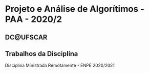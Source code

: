 # Projeto e Análise de Algorítimos - PAA - 2020/2
DC@UFSCAR
-
Trabalhos da Disciplina
-
Disciplina Ministrada Remotamente - ENPE 2020/2021

